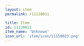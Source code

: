 ```yaml
---
layout: item
permalink: /11120011

title: Item
id: 11120011
item_name: 'Unknown'
icon_url: 'item/icon/11150023.png'
---
```

